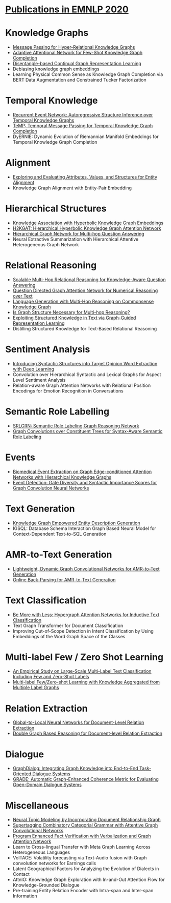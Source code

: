 # [Publications in EMNLP 2020](https://2020.emnlp.org/papers/main) 



# Knowledge Graphs
- [Message Passing for Hyper-Relational Knowledge Graphs](https://github.com/naganandy/graph-based-deep-learning-literature/blob/master/conference-publications/folders/publications_emnlp20/stare_emnlp20/README.md)
- [Adaptive Attentional Network for Few-Shot Knowledge Graph Completion](https://github.com/naganandy/graph-based-deep-learning-literature/blob/master/conference-publications/folders/publications_emnlp20/faan_emnlp20/README.md)
- [Disentangle-based Continual Graph Representation Learning](https://github.com/naganandy/graph-based-deep-learning-literature/blob/master/conference-publications/folders/publications_emnlp20/dicgrl_emnlp20/README.md)
- Debiasing knowledge graph embeddings
- Learning Physical Common Sense as Knowledge Graph Completion via BERT Data Augmentation and Constrained Tucker Factorization



# Temporal Knowledge
- [Recurrent Event Network: Autoregressive Structure Inference over Temporal Knowledge Graphs](https://github.com/naganandy/graph-based-deep-learning-literature/blob/master/conference-publications/folders/publications_emnlp20/renet_emnlp20/README.md)
- [TeMP: Temporal Message Passing for Temporal Knowledge Graph Completion](https://github.com/naganandy/graph-based-deep-learning-literature/blob/master/conference-publications/folders/publications_emnlp20/temp_emnlp20/README.md)
- DyERNIE: Dynamic Evolution of Riemannian Manifold Embeddings for Temporal Knowledge Graph Completion



# Alignment
- [Exploring and Evaluating Attributes, Values, and Structures for Entity Alignment](https://github.com/naganandy/graph-based-deep-learning-literature/blob/master/conference-publications/folders/publications_emnlp20/attrgnn_emnlp20/README.md)
- Knowledge Graph Alignment with Entity-Pair Embedding



# Hierarchical Structures
- [Knowledge Association with Hyperbolic Knowledge Graph Embeddings](https://github.com/naganandy/graph-based-deep-learning-literature/blob/master/conference-publications/folders/publications_emnlp20/hyperka_emnlp20/README.md)
- [H2KGAT: Hierarchical Hyperbolic Knowledge Graph Attention Network](https://github.com/naganandy/graph-based-deep-learning-literature/blob/master/conference-publications/folders/publications_emnlp20/h2kgat_emnlp20/README.md)
- [Hierarchical Graph Network for Multi-hop Question Answering](https://github.com/naganandy/graph-based-deep-learning-literature/blob/master/conference-publications/folders/publications_emnlp20/hgn_emnlp20/README.md)
- Neural Extractive Summarization with Hierarchical Attentive Heterogeneous Graph Network



# Relational Reasoning
- [Scalable Multi-Hop Relational Reasoning for Knowledge-Aware Question Answering](https://github.com/naganandy/graph-based-deep-learning-literature/blob/master/conference-publications/folders/publications_emnlp20/mhgrn_emnlp20/README.md)
- [Question Directed Graph Attention Network for Numerical Reasoning over Text](https://github.com/naganandy/graph-based-deep-learning-literature/blob/master/conference-publications/folders/publications_emnlp20/qdgat_emnlp20/README.md)
- [Language Generation with Multi-Hop Reasoning on Commonsense Knowledge Graph](https://github.com/naganandy/graph-based-deep-learning-literature/blob/master/conference-publications/folders/publications_emnlp20/grf_emnlp20/README.md)
- [Is Graph Structure Necessary for Multi-hop Reasoning?](https://github.com/naganandy/graph-based-deep-learning-literature/blob/master/conference-publications/folders/publications_emnlp20/gmhr_emnlp20/README.md)
- [Exploiting Structured Knowledge in Text via Graph-Guided Representation Learning](https://github.com/naganandy/graph-based-deep-learning-literature/blob/master/conference-publications/folders/publications_emnlp20/glm_emnlp20/README.md)
- Distilling Structured Knowledge for Text-Based Relational Reasoning



# Sentiment Analysis
- [Introducing Syntactic Structures into Target Opinion Word Extraction with Deep Learning](https://github.com/naganandy/graph-based-deep-learning-literature/blob/master/conference-publications/folders/publications_emnlp20/ong_emnlp20/README.md)
- Convolution over Hierarchical Syntactic and Lexical Graphs for Aspect Level Sentiment Analysis 
- Relation-aware Graph Attention Networks with Relational Position Encodings for Emotion Recognition in Conversations



# Semantic Role Labelling
- [SRLGRN: Semantic Role Labeling Graph Reasoning Network](https://github.com/naganandy/graph-based-deep-learning-literature/blob/master/conference-publications/folders/publications_emnlp20/srlgrn_emnlp20/README.md)
- [Graph Convolutions over Constituent Trees for Syntax-Aware Semantic Role Labeling](https://github.com/naganandy/graph-based-deep-learning-literature/blob/master/conference-publications/folders/publications_emnlp20/spangcn_emnlp20/README.md)



# Events
- [Biomedical Event Extraction on Graph Edge-conditioned Attention Networks with Hierarchical Knowledge Graphs](https://github.com/naganandy/graph-based-deep-learning-literature/blob/master/conference-publications/folders/publications_emnlp20/geanet_emnlp20/README.md)
- [Event Detection: Gate Diversity and Syntactic Importance Scores for Graph Convolution Neural Networks](https://github.com/naganandy/graph-based-deep-learning-literature/blob/master/conference-publications/folders/publications_emnlp20/gatedgcn_emnlp20/README.md)



# Text Generation
- [Knowledge Graph Empowered Entity Description Generation](https://github.com/naganandy/graph-based-deep-learning-literature/blob/master/conference-publications/folders/publications_emnlp20/mgcn_emnlp20/README.md)
- IGSQL: Database Schema Interaction Graph Based Neural Model for Context-Dependent Text-to-SQL Generation



# AMR-to-Text Generation
- [Lightweight, Dynamic Graph Convolutional Networks for AMR-to-Text Generation](https://github.com/naganandy/graph-based-deep-learning-literature/blob/master/conference-publications/folders/publications_emnlp20/ldgcn_emnlp20/README.md)
- [Online Back-Parsing for AMR-to-Text Generation](https://github.com/naganandy/graph-based-deep-learning-literature/blob/master/conference-publications/folders/publications_emnlp20/amrbackparsing_emnlp20/README.md)



# Text Classification
- [Be More with Less: Hypergraph Attention Networks for Inductive Text Classification](https://github.com/naganandy/graph-based-deep-learning-literature/blob/master/conference-publications/folders/publications_emnlp20/hypergat_emnlp20/README.md)
- Text Graph Transformer for Document Classification
- Improving Out-of-Scope Detection in Intent Classification by Using Embeddings of the Word Graph Space of the Classes



# Multi-label Few / Zero Shot Learning
- [An Empirical Study on Large-Scale Multi-Label Text Classification Including Few and Zero-Shot Labels](https://github.com/naganandy/graph-based-deep-learning-literature/blob/master/conference-publications/folders/publications_emnlp20/lwan_emnlp20/README.md)
- [Multi-label Few/Zero-shot Learning with Knowledge Aggregated from Multiple Label Graphs](https://github.com/naganandy/graph-based-deep-learning-literature/blob/master/conference-publications/folders/publications_emnlp20/kamg_emnlp20/README.md)



# Relation Extraction
- [Global-to-Local Neural Networks for Document-Level Relation Extraction](https://github.com/naganandy/graph-based-deep-learning-literature/blob/master/conference-publications/folders/publications_emnlp20/glre_emnlp20/README.md)
- [Double Graph Based Reasoning for Document-level Relation Extraction](https://github.com/naganandy/graph-based-deep-learning-literature/blob/master/conference-publications/folders/publications_emnlp20/gain_emnlp20/README.md)



# Dialogue
- [GraphDialog: Integrating Graph Knowledge into End-to-End Task-Oriented Dialogue Systems](https://github.com/naganandy/graph-based-deep-learning-literature/blob/master/conference-publications/folders/publications_emnlp20/graphdialog_emnlp20/README.md)
- [GRADE: Automatic Graph-Enhanced Coherence Metric for Evaluating Open-Domain Dialogue Systems](https://github.com/naganandy/graph-based-deep-learning-literature/blob/master/conference-publications/folders/publications_emnlp20/grade_emnlp20/README.md)



# Miscellaneous
- [Neural Topic Modeling by Incorporating Document Relationship Graph](https://github.com/naganandy/graph-based-deep-learning-literature/blob/master/conference-publications/folders/publications_emnlp20/gtm_emnlp20/README.md)
- [Supertagging Combinatory Categorial Grammar with Attentive Graph Convolutional Networks](https://github.com/naganandy/graph-based-deep-learning-literature/blob/master/conference-publications/folders/publications_emnlp20/agcn_emnlp20/README.md)
- [Program Enhanced Fact Verification with Verbalization and Graph Attention Network](https://github.com/naganandy/graph-based-deep-learning-literature/blob/master/conference-publications/folders/publications_emnlp20/progvgat_emnlp20/README.md)
- Learn to Cross-lingual Transfer with Meta Graph Learning Across Heterogeneous Languages
- VolTAGE: Volatility forecasting via Text-Audio fusion with Graph convolution networks for Earnings calls
- Latent Geographical Factors for Analyzing the Evolution of Dialects in Contact
- AttnIO: Knowledge Graph Exploration with In-and-Out Attention Flow for Knowledge-Grounded Dialogue
- Pre-training Entity Relation Encoder with Intra-span and Inter-span Information
